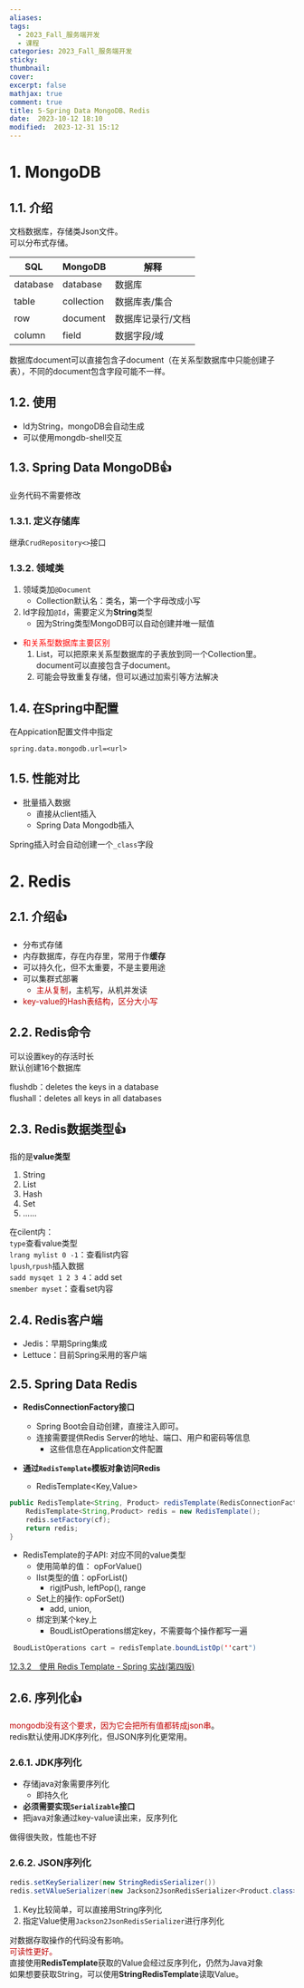 ```yaml
---
aliases: 
tags:
  - 2023_Fall_服务端开发
  - 课程
categories: 2023_Fall_服务端开发
sticky:
thumbnail:
cover: 
excerpt: false
mathjax: true
comment: true
title: 5-Spring Data MongoDB、Redis
date:  2023-10-12 18:10
modified:  2023-12-31 15:12
---
```


# 1. MongoDB

## 1.1. 介绍

文档数据库，存储类Json文件。  
可以分布式存储。

|  SQL   | MongoDB    |解释     |
| --- | --- | --- |
|  database   |database     |  数据库   |
|  table   |  collection   |  数据库表/集合   |
|  row   |  document   |   数据库记录行/文档  |
|   column  |  field   |  数据字段/域   |

数据库document可以直接包含子document（在关系型数据库中只能创建子表），不同的document包含字段可能不一样。

## 1.2. 使用

- Id为String，mongoDB会自动生成
- 可以使用mongdb-shell交互

## 1.3. Spring Data MongoDB👍

业务代码不需要修改

### 1.3.1. 定义存储库

继承`CrudRepository<>`接口

### 1.3.2. 领域类

1. 领域类加`@Document`
	- Collection默认名：类名，第一个字母改成小写
2. Id字段加`@Id`，需要定义为**String**类型
	- 因为String类型MongoDB可以自动创建并唯一赋值

- <font color="#ff0000">和关系型数据库主要区别</font>
	1. List，可以把原来关系型数据库的子表放到同一个Collection里。document可以直接包含子document。
	2. 可能会导致重复存储，但可以通过加索引等方法解决

## 1.4. 在Spring中配置

在Appication配置文件中指定

`spring.data.mongodb.url=<url>`

## 1.5. 性能对比

- 批量插入数据
	- 直接从client插入
	- Spring Data Mongodb插入

Spring插入时会自动创建一个`_class`字段

# 2. Redis

## 2.1. 介绍👍

- 分布式存储
- 内存数据库，存在内存里，常用于作**缓存**
- 可以持久化，但不太重要，不是主要用途
- 可以集群式部署
	- <font color="#c00000">主从复制</font>，主机写，从机并发读
- <font color="#c00000">key-value的Hash表结构，区分大小写</font>

## 2.2. Redis命令

可以设置key的存活时长  
默认创建16个数据库

flushdb：deletes the keys in a database  
flushall：deletes all keys in all databases

## 2.3. Redis数据类型👍

指的是**value类型**

1. String
2. List
3. Hash
4. Set
5. ......

在cilent内：  
`type`查看value类型  
`lrang mylist 0 -1`：查看list内容  
`lpush`,`rpush`插入数据  
`sadd mysqet 1 2 3 4`：add set  
`smember myset`：查看set内容

## 2.4. Redis客户端

- Jedis：早期Spring集成
- Lettuce：目前Spring采用的客户端

## 2.5. Spring Data Redis

- **RedisConnectionFactory接口**
	- Spring Boot会自动创建，直接注入即可。
	- 连接需要提供Redis Server的地址、端口、用户和密码等信息
		- 这些信息在Application文件配置

- **通过`RedisTemplate`模板对象访问Redis**
	- RedisTemplate<Key,Value>

```java
public RedisTemplate<String, Product> redisTemplate(RedisConnectionFactory cf){
	RedisTemplate<String,Product> redis = new RedisTemplate();
	redis.setFactory(cf);
	return redis;
}
```

- RedisTemplate的子API: 对应不同的value类型
	- 使用简单的值： opForValue()
	- lIst类型的值：opForList()
		- rigjtPush, leftPop(), range
	- Set上的操作: opForSet()
		- add, union,
	- 绑定到某个key上
		- BoudListOperations绑定key，不需要每个操作都写一遍

```java
 BoudListOperations cart = redisTemplate.boundListOp(''cart")
```

[12.3.2　使用 Redis Template - Spring 实战(第四版)](https://potoyang.gitbook.io/spring-in-action-v4/untitled-6/untitled-1/12.3.2-shi-yong-redis-template)

## 2.6. 序列化👍

<font color="#c00000">mongodb没有这个要求，因为它会把所有值都转成json串</font>。  
redis默认使用JDK序列化，但JSON序列化更常用。

### 2.6.1. JDK序列化

- 存储java对象需要序列化
	- 即持久化
- **必须需要实现`Serializable`接口**
- 把java对象通过key-value读出来，反序列化

做得很失败，性能也不好

### 2.6.2. JSON序列化

```java
redis.setKeySerializer(new StringRedisSerializer())
redis.setVAlueSerializer(new Jackson2JsonRedisSerializer<Product.class>)
```

1. Key比较简单，可以直接用String序列化
2. 指定Value使用`Jackson2JsonRedisSerializer`进行序列化

对数据存取操作的代码没有影响。  
<font color="#c00000">可读性更好。 </font>  
直接使用**RedisTemplate**获取的Value会经过反序列化，仍然为Java对象  
如果想要获取String，可以使用**StringRedisTemplate**读取Value。
